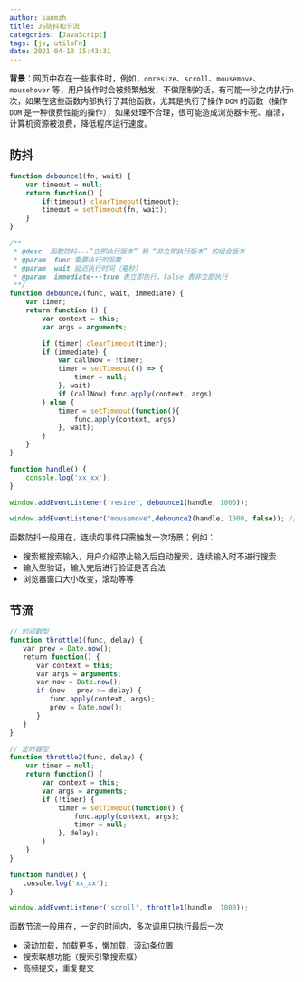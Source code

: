 ```yaml
---
author: sanmzh
title: JS防抖和节流
categories: [JavaScript]
tags: [js, utilsFn]
date: 2021-04-10 15:43:31
---
```


<Boxx changeTime="30000"/>

**背景**：网页中存在一些事件时，例如，`onresize`、`scroll`、`mousemove`、`mousehover` 等，用户操作时会被频繁触发，不做限制的话，有可能一秒之内执行`n`次，如果在这些函数内部执行了其他函数，尤其是执行了操作 `DOM` 的函数（操作 `DOM` 是一种很费性能的操作），如果处理不合理，很可能造成浏览器卡死、崩溃，计算机资源被浪费，降低程序运行速度。

## 防抖
```js
function debounce1(fn, wait) {
    var timeout = null;
    return function() {
        if(timeout) clearTimeout(timeout);
        timeout = setTimeout(fn, wait);
    }
}

/**
 * @desc  函数防抖---“立即执行版本” 和 “非立即执行版本” 的组合版本
 * @param  func 需要执行的函数
 * @param  wait 延迟执行时间（毫秒）
 * @param  immediate---true 表立即执行，false 表非立即执行
 **/
function debounce2(func, wait, immediate) {
    var timer;
    return function () {
        var context = this;
        var args = arguments;

        if (timer) clearTimeout(timer);
        if (immediate) {
            var callNow = !timer;
            timer = setTimeout(() => {
                timer = null;
            }, wait)
            if (callNow) func.apply(context, args)
        } else {
            timer = setTimeout(function(){
                func.apply(context, args)
            }, wait);
        }
    }
}

function handle() {
    console.log('xx_xx');
}

window.addEventListener('resize', debounce1(handle, 1000));

window.addEventListener("mousemove",debounce2(handle, 1000, false)); // 调用非立即执行版本

```
函数防抖一般用在，连续的事件只需触发一次场景；例如：
- 搜索框搜索输入，用户介绍停止输入后自动搜索，连续输入时不进行搜索
- 输入型验证，输入完后进行验证是否合法
- 浏览器窗口大小改变，滚动等等

## 节流

```js
// 时间戳型
function throttle1(func, delay) {
　　var prev = Date.now();
　　return function() {
　　　　var context = this;
　　　　var args = arguments;
　　　　var now = Date.now();
　　　　if (now - prev >= delay) {
　　　　　　func.apply(context, args);
　　　　　　prev = Date.now();
　　　　}
　　}
}

// 定时器型
function throttle2(func, delay) {
    var timer = null;
    return function() {
        var context = this;
        var args = arguments;
        if (!timer) {
            timer = setTimeout(function() {
                func.apply(context, args);
                timer = null;
            }, delay);
        }
    }
}

function handle() {
　　console.log('xx_xx');
}

window.addEventListener('scroll', throttle1(handle, 1000));

```
函数节流一般用在，一定的时间内，多次调用只执行最后一次

- 滚动加载，加载更多，懒加载，滚动条位置
- 搜索联想功能（搜索引擎搜索框）
- 高频提交，重复提交
